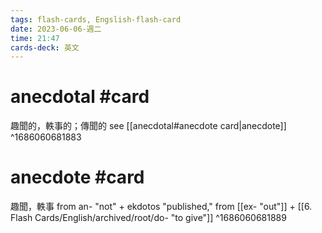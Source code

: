 ```yaml
---
tags: flash-cards, Engslish-flash-card
date: 2023-06-06-週二
time: 21:47
cards-deck: 英文
---
```


# anecdotal #card 
趣聞的，軼事的；傳聞的
see [[anecdotal#anecdote card|anecdote]]
^1686060681883

# anecdote #card
趣聞，軼事
from an- "not" + ekdotos "published," from [[ex- "out"]] + [[6. Flash Cards/English/archived/root/do- "to give"]]
^1686060681889
